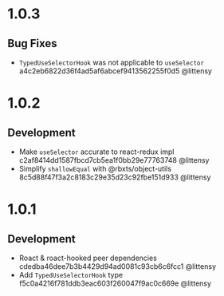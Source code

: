 # 1.0.3

## Bug Fixes

 - `TypedUseSelectorHook` was not applicable to `useSelector` a4c2eb6822d36f4ad5af6abcef9413562255f0d5 @littensy

# 1.0.2

## Development

 - Make `useSelector` accurate to react-redux impl c2af8414dd1587fbcd7cb5ea1f0bb29e77763748 @littensy
 - Simplify `shallowEqual` with @rbxts/object-utils 8c5d88f47f3a2c8183c29e35d23c92fbe151d933 @littensy

# 1.0.1

## Development

 - Roact & roact-hooked peer dependencies cdedba46dee7b3b4429d94ad0081c93cb6c6fcc1 @littensy
 - Add `TypedUseSelectorHook` type f5c0a4216f781ddb3eac603f260047f9ac0c669e @littensy
